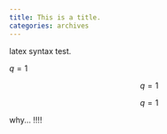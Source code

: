```yaml
---
title: This is a title.
categories: archives
---
```


latex syntax test.

$q = 1$

$$
q = 1
$$

$$q = 1$$

why...
!!!!